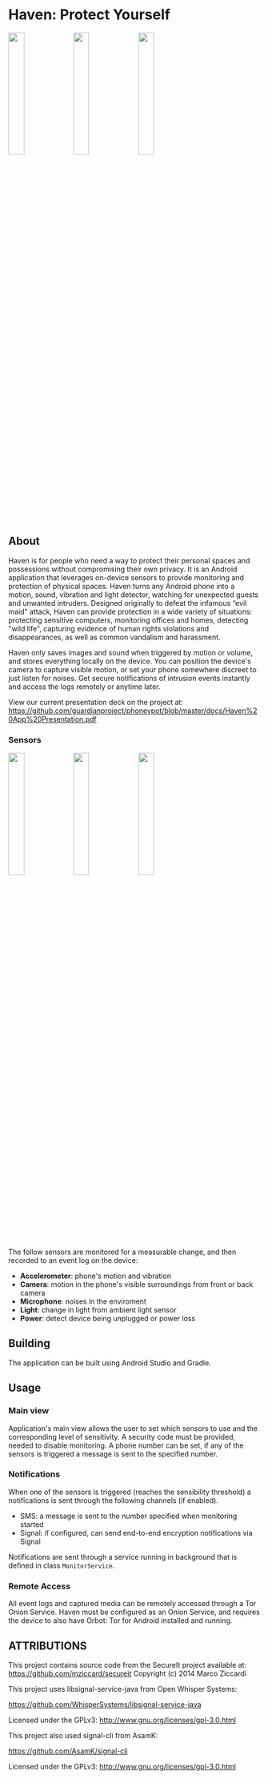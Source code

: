 # Haven: Protect Yourself
<img src="https://raw.githubusercontent.com/guardianproject/haven/master/art/screens/havenob1.png" width="25%"> <img src="https://raw.githubusercontent.com/guardianproject/haven/master/art/screens/havenob2.png" width="25%"> <img src="https://raw.githubusercontent.com/guardianproject/haven/master/art/screens/havenob3.png" width="25%">


## About

Haven is for people who need a way to protect their personal spaces and possessions without compromising their own privacy. It is an Android application that leverages on-device sensors to provide monitoring and protection of physical spaces. Haven turns any Android phone into a motion, sound, vibration and light detector, watching for unexpected guests and 
unwanted intruders. Designed originally to defeat the infamous “evil maid” attack, Haven can provide protection in a wide variety of situations: protecting sensitive computers, monitoring offices and homes, detecting "wild life", capturing evidence of human rights violations and disappearances, as well as common vandalism and harassment.

Haven only saves images and sound when triggered by motion or volume, and stores everything locally on the device. You can position the device's camera to capture visible motion, or set your phone somewhere discreet to just listen for noises. Get secure notifications of intrusion events instantly and access the logs remotely or anytime later.

View our current presentation deck on the project at: https://github.com/guardianproject/phoneypot/blob/master/docs/Haven%20App%20Presentation.pdf

### Sensors


<img src="https://raw.githubusercontent.com/guardianproject/haven/master/art/screens/haven-sound-config.png" width="25%"> <img src="https://raw.githubusercontent.com/guardianproject/haven/master/art/screens/haven-event-media.png" width="25%"> <img src="https://raw.githubusercontent.com/guardianproject/haven/master/art/screens/haven-event-list.png" width="25%">

The follow sensors are monitored for a measurable change, and then recorded to an event log on the device:

-   **Accelerometer**: phone's motion and vibration
-   **Camera**: motion in the phone's visible surroundings from front or back camera
-   **Microphone**: noises in the enviroment
-   **Light**: change in light from ambient light sensor
-   **Power**: detect device being unplugged or power loss  

## Building

The application can be built using Android Studio and Gradle. 

## Usage

### Main view

Application's main view allows the user to set which sensors to use and the corresponding level of sensitivity. A security code must be provided, needed to disable monitoring. A phone number can be set, if any of the sensors is triggered a message is sent to the specified number.

### Notifications

When one of the sensors is triggered (reaches the sensibility threshold) a notifications is sent through the following channels (if enabled).

- SMS: a message is sent to the number specified when monitoring started
- Signal: if configured, can send end-to-end encryption notifications via Signal

Notifications are sent through a service running in background that is defined in class `MonitorService`.

### Remote Access

All event logs and captured media can be remotely accessed through a Tor Onion Service. Haven must be configured as an Onion Service, and requires the device to also have Orbot: Tor for Android installed and running. 

## ATTRIBUTIONS

This project contains source code from the SecureIt project available at: https://github.com/mziccard/secureit Copyright (c) 2014 Marco Ziccardi

This project uses libsignal-service-java from Open Whisper Systems:

https://github.com/WhisperSystems/libsignal-service-java

Licensed under the GPLv3: http://www.gnu.org/licenses/gpl-3.0.html

This project also used signal-cli from AsamK:

https://github.com/AsamK/signal-cli

Licensed under the GPLv3: http://www.gnu.org/licenses/gpl-3.0.html

